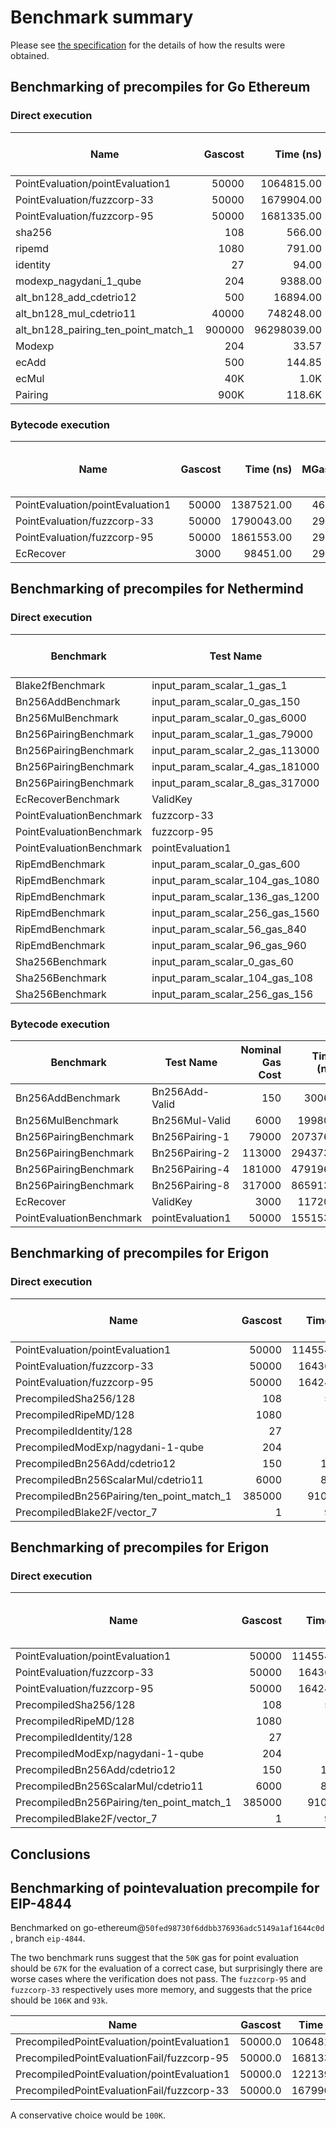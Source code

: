 # Benchmark summary

Please see [the specification](spec.md) for the details of how the results were obtained.

## Benchmarking of precompiles for Go Ethereum

### Direct execution

| Name | Gascost | Time (ns) | MGas/S | Gascost for 10MGas/S | Gascost for ECDSA eq |
| ----- | -----: | -----: | -----: | -----: | -----: |
| PointEvaluation/pointEvaluation1 | 50000 |     1064815.00 | 46.95 | 10648.15 | 67319.50 |
| PointEvaluation/fuzzcorp-33 | 50000 |     1679904.00 | 29.76 | 16799.04 | 93260.64 |
| PointEvaluation/fuzzcorp-95 | 50000 |     1681335.00 | 29.73 | 16813.35 | 106296.99 |
| sha256 | 108 |         566.00 | 190.81 | 5.66 | 12.47 |
| ripemd | 1080 |         791.00 | 1365.36 | 7.91 | 17.42 |
| identity | 27 |          94.00 | 287.23 | 0.94 | 2.07 |
| modexp_nagydani_1_qube | 204 |        9388.00 | 21.72 | 93.88 | 206.83 |
| alt_bn128_add_cdetrio12 | 500 |       16894.00 | 29.59 | 168.94 | 372.20 |
| alt_bn128_mul_cdetrio11 | 40000 |      748248.00 | 53.45 | 7482.48 | 16485.34 |
| alt_bn128_pairing_ten_point_match_1 | 900000 |    96298039.00 | 9.34 | 962980.39 | 2121631.80 |
| Modexp | 204 | 33.57 | 93.88 | 63.31 | 206.83| 
| ecAdd  | 500 | 144.85 | 168.94 |273.17 |372.21 | 
| ecMul  | 40K | 1.0K | 7.5K | 2.0 K | 16.5K|
| Pairing | 900K | 118.6K | 963.0K | 223.7K| 2.1M | 

### Bytecode execution

| Name | Gascost | Time (ns) | MGas/S | Gascost for 10MGas/S | Gascost for ECDSA eq |
| ----- | -----: | -----: | -----: | -----: | -----: |
| PointEvaluation/pointEvaluation1 | 50000 |     1387521.00 | 46.95 | 10648.15 | 42280.55 |
| PointEvaluation/fuzzcorp-33 | 50000 |     1790043.00 | 29.76 | 16799.04 | 54546.21 |
| PointEvaluation/fuzzcorp-95 | 50000 |     1861553.00 | 29.73 | 16813.35 | 58545.21 |
| EcRecover | 3000 |     98451.00 | 29.76 | 16799.04 | 3000.00 |

## Benchmarking of precompiles for Nethermind

### Direct execution

| Benchmark | Test Name | Nominal Gas Cost | Time (ns) |GC Ops | Memory Allocations per Op | Gascost for ECDSA eq |
| ----- | ----- | -----: | -----: | -----: | -----: | -----: |
Blake2fBenchmark          | input_param_scalar_1_gas_1                        | 1           | 52  | 16777216               | 88                  | 1.72 |
Bn256AddBenchmark         | input_param_scalar_0_gas_150                    | 150         | 3061    | 262144               | 88                | 101.80 |  
Bn256MulBenchmark         | input_param_scalar_0_gas_6000                  | 6000       | 136026      | 4096               | 88               | 4524.05 | 
Bn256PairingBenchmark     | input_param_scalar_1_gas_79000                | 45000      | 1871716       | 512              | 273              | 62250.80 | 
Bn256PairingBenchmark     | input_param_scalar_2_gas_113000               | 45000      | 3226674       | 256              | 466             | 107315.00 |   
Bn256PairingBenchmark     | input_param_scalar_4_gas_181000               | 45000      | 5370053       | 128              | 851             | 178601.00 |    
Bn256PairingBenchmark     | input_param_scalar_8_gas_317000               | 45000      | 9814219        | 64             | 1622             | 326408.00 | 
EcRecoverBenchmark        | ValidKey                                           | 3000        | 90202      | 8192              | 424               | 3000.00 |
PointEvaluationBenchmark  | fuzzcorp-33                                       | 50000      | 1297860       | 512              | 185              | 43165.10 |
PointEvaluationBenchmark  | fuzzcorp-95                                       | 50000      | 1285252       | 512              | 185              | 42745.80 |
PointEvaluationBenchmark  | pointEvaluation1                                  | 50000      | 1267637       | 512              | 185              | 42159.90 |
RipEmdBenchmark           | input_param_scalar_0_gas_600                    | 600          | 250   | 2097152              | 296                  | 8.31 |
RipEmdBenchmark           | input_param_scalar_104_gas_1080                 | 600          | 487   | 1048576              | 424                 | 16.19 |
RipEmdBenchmark           | input_param_scalar_136_gas_1200                 | 600          | 682   | 1048576              | 456                 | 22.68 |
RipEmdBenchmark           | input_param_scalar_256_gas_1560                 | 600         | 1103    | 524288              | 576                 | 36.68 |
RipEmdBenchmark           | input_param_scalar_56_gas_840                   | 600          | 528   | 2097152              | 376                 | 17.56 |
RipEmdBenchmark           | input_param_scalar_96_gas_960                   | 600          | 578   | 1048576              | 416                 | 19.22 |
Sha256Benchmark           | input_param_scalar_0_gas_60                      | 60          | 200   | 2097152              | 112                  | 6.65 |
Sha256Benchmark           | input_param_scalar_104_gas_108                   | 60          | 252   | 2097152              | 240                  | 8.38 |
Sha256Benchmark           | input_param_scalar_256_gas_156                   | 60          | 393   | 2097152              | 392                 | 13.07 |
### Bytecode execution

| Benchmark | Test Name | Nominal Gas Cost | Time (ns) | GC Ops | Memory Allocations per Op | Gascost for ECDSA eq |
| ----- | ----- | -----: | -----: | -----: |  -----: | -----: |
Bn256AddBenchmark         | Bn256Add-Valid                   | 150        | 30066         | 1            | 39056                  | 769.60| 
Bn256MulBenchmark         | Bn256Mul-Valid                  | 6000       | 199800         | 1            | 39056                 | 5114.33 | 
Bn256PairingBenchmark     | Bn256Pairing-1                 | 79000      | 2073766         | 1            | 39488                | 53082.70| 
Bn256PairingBenchmark     | Bn256Pairing-2                | 113000      | 2943733         | 1            | 40216                | 75351.50| 
Bn256PairingBenchmark     | Bn256Pairing-4                | 181000      | 4791966         | 1            | 41648               | 122661.00| 
Bn256PairingBenchmark     | Bn256Pairing-8                | 317000      | 8659133         | 1            | 44488               | 221650.00| 
EcRecover                 | ValidKey                        | 3000       | 117200         | 1            | 39360               |   3000.00| 
PointEvaluationBenchmark  | pointEvaluation1               | 50000      | 1551533         | 1            | 39408                | 39715.00| 

## Benchmarking of precompiles for Erigon

### Direct execution

| Name | Gascost | Time (ns) | MGas/S | Gascost for 10MGas/S | Gascost for ECDSA eq |
| ----- | -----: | -----: | -----: | -----: | -----: |
| PointEvaluation/pointEvaluation1 | 50000 |     1145540.00 | 43.64 | 11455.4 | 58717.30 |
| PointEvaluation/fuzzcorp-33 | 50000 |     164363.00 | 304.205 | 1643.63 | 8424.84 |
| PointEvaluation/fuzzcorp-95 | 50000 |     164240.00 | 304.433| 1642.4 | 8418.53 |
| PrecompiledSha256/128 | 108 |         526.1 | 205.284 | 12.5 | 26.96 |
| PrecompiledRipeMD/128 | 1080 |         1250 | 864 | 7.91 | 64.07 |
| PrecompiledIdentity/128 | 27 |          8.76 | 3081.84 |  0.08761 | 0.44 |
| PrecompiledModExp/nagydani-1-qube | 204 |        1704 | 119.718 | 17.04 | 87.34 |
| PrecompiledBn256Add/cdetrio12 | 150 |       11860 | 12.6476 | 118.6 | 607.91 |
| PrecompiledBn256ScalarMul/cdetrio11 | 6000 |      85425 | 70.2371 | 854.25 | 4378.67 |
| PrecompiledBn256Pairing/ten_point_match_1 | 385000 |    9107850 | 41.7641 | 92184.5 | 472515.00 |
| PrecompiledBlake2F/vector_7 | 1 |    90.96 | 10.9938 |0.9096 | 4.66 |

## Benchmarking of precompiles for Erigon

### Direct execution

| Name | Gascost | Time (ns) | MGas/S | Gascost for 10MGas/S | Gascost for ECDSA eq |
| ----- | -----: | -----: | -----: | -----: | -----: |
| PointEvaluation/pointEvaluation1 | 50000 |     1145540.00 | 43.64 | 11455.4 | 58717.3 |
| PointEvaluation/fuzzcorp-33 | 50000 |     164363.00 | 304.205 | 1643.63 | 8424.84 |
| PointEvaluation/fuzzcorp-95 | 50000 |     164240.00 | 304.433| 1642.4 | 8418.53 |
| PrecompiledSha256/128 | 108 |         526.1 | 205.284 | 12.5 | 26.9666 |
| PrecompiledRipeMD/128 | 1080 |         1250 | 864 | 7.91 | 64.0719 |
| PrecompiledIdentity/128 | 27 |          8.76 | 3081.84 |  0.08761 | 0.449067 |
| PrecompiledModExp/nagydani-1-qube | 204 |        1704 | 119.718 | 17.04 | 87.3428 |
| PrecompiledBn256Add/cdetrio12 | 150 |       11860 | 12.6476 | 118.6 | 607.914 |
| PrecompiledBn256ScalarMul/cdetrio11 | 6000 |      85425 | 70.2371 | 854.25 | 4378.67 |
| PrecompiledBn256Pairing/ten_point_match_1 | 385000 |    9107850 | 41.7641 | 92184.5 | 472515 |
| PrecompiledBlake2F/vector_7 | 1 |    90.96 | 10.9938 |0.9096 | 4.66238 |

## Conclusions

## Benchmarking of pointevaluation precompile for EIP-4844

Benchmarked on go-ethereum@`50fed98730f6ddbb376936adc5149a1af1644c0d` , branch `eip-4844`.

The two benchmark runs suggest that the `50K` gas for point evaluation should be `67K` for the evaluation of a correct case, but surprisingly there are worse cases where the verification does not pass. The `fuzzcorp-95` and `fuzzcorp-33` respectively uses more memory, and suggests that the price should be `106K` and `93k`.  

| Name | Gascost | Time (ns) | MGas/S | Gascost for 10MGas/S | Gascost for ECDSA eq |
| ----- | ----- | ----- | ----- | ----- | ----- |
| PrecompiledPointEvaluation/pointEvaluation1 | 50000.0 |     1064815.00 | 46.956513572780246 | 10648.15 | 67319.50181235775 |
| PrecompiledPointEvaluationFail/fuzzcorp-95 | 50000.0 |     1681335.00 | 29.73827345531973 | 16813.350000000002 | 106296.99485796173 |
| PrecompiledPointEvaluation/pointEvaluation1 | 50000.0 |     1221399.00 | 40.93666361279156 | 12213.990000000002 | 67806.52861822018 |
| PrecompiledPointEvaluationFail/fuzzcorp-33 | 50000.0 |     1679904.00 | 29.763605539364153 | 16799.04 | 93260.64508965747 |

A conservative choice would be `100K`. 
